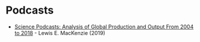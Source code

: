 # Podcasts

- [Science Podcasts: Analysis of Global Production and Output From 2004 to 2018](https://www.biorxiv.org/content/10.1101/298356v10) - Lewis E. MacKenzie (2019)
